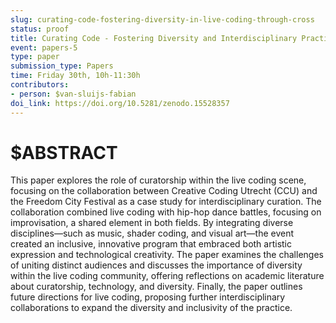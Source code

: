 ```yaml
---
slug: curating-code-fostering-diversity-in-live-coding-through-cross
status: proof
title: Curating Code - Fostering Diversity and Interdisciplinary Practices in Live Coding
event: papers-5
type: paper
submission_type: Papers
time: Friday 30th, 10h-11:30h
contributors:
- person: $van-sluijs-fabian
doi_link: https://doi.org/10.5281/zenodo.15528357
---
```


# $ABSTRACT

This paper explores the role of curatorship within the live coding scene, focusing on the collaboration between Creative Coding Utrecht (CCU) and the Freedom City Festival as a case study for interdisciplinary curation. The collaboration combined live coding with hip-hop dance battles, focusing on improvisation, a shared element in both fields. By integrating diverse disciplines—such as music, shader coding, and visual art—the event created an inclusive, innovative program that embraced both artistic expression and technological creativity. The paper examines the challenges of uniting distinct audiences and discusses the importance of diversity within the live coding community, offering reflections on academic literature about curatorship, technology, and diversity. Finally, the paper outlines future directions for live coding, proposing further interdisciplinary collaborations to expand the diversity and inclusivity of the practice.

